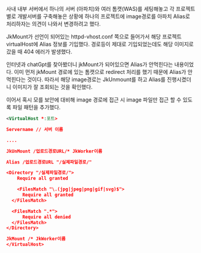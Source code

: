 사내 내부 서버에서 하나의 서버 (아파치)와 여러 톰캣(WAS)를 세팅해놓고 각 프로젝트 별로 개발서버를 구축해놓은 상황에 하나의 프로젝트에 image경로를 아파치 Alias로 처리하자는 의견이 나와서 변경하려고 했다.

JkMount가 선언이 되어있는 httpd-vhost.conf 쪽으로 들어가서 해당 프로젝트 virtualHost에 Alias 정보를 기입했다. 경로등이 제대로 기입되었는데도 해당 이미지로 갔을 때 404 에러가 발생했다.

인터넷과 chatGpt를 찾아봤더니 jkMount가 되어있으면 Alias가 안먹힌다는 내용이었다. 이미 먼저 jkMount 경로에 있는 톰캣으로 redirect 처리를 했기 때문에 Alias가 안먹힌다는 것이다. 따라서 해당 image경로는 JkUnmount를 하고 Alias를 진행시켰더니 이미지가 잘 조회되는 것을 확인했다.

이어서 혹시 모를 보안에 대비해 image 경로에 접근 시 image 파일만 접근 할 수 있도록 파일 패턴을 추가했다.

```xml
<VirtualHost *:포트>

Servername // 서버 이름

....

JkUnMount /업로드경로URL/* JkWorker이름

Alias /업로드경로URL "/실제파일경로/"

<Directory "/실제파일경로/">
	Require all granted

	<FilesMatch "\.(jpg|jpeg|png|gif|svg)$">
      Require all granted
  </FilesMatch>

  <FilesMatch ".*">
      Require all denied
  </FilesMatch>
</Directory>

JkMount /* JkWorker이름
</VirtualHost>

```